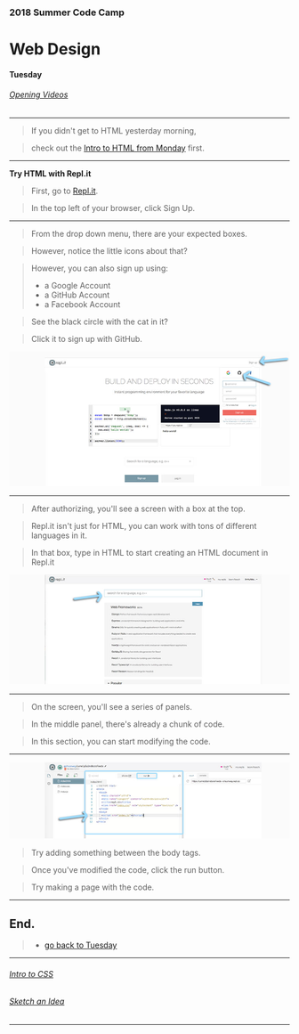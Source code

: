 ### 2018 Summer Code Camp
# Web Design

#### Tuesday

###### [Opening Videos](tuesday-opening-videos.md)

***

> If you didn't get to HTML yesterday morning, 

> check out the [Intro to HTML from Monday](monday-intro-to-html.md) first.

***

**Try HTML with Repl.it** 

> First, go to [Repl.it](https://repl.it).

> In the top left of your browser, click Sign Up.

***

> From the drop down menu, there are your expected boxes.

> However, notice the little icons about that?

> However, you can also sign up using: 
> - a Google Account
> - a GitHub Account
> - a Facebook Account

> See the black circle with the cat in it?

> Click it to sign up with GitHub.

![image of Repl.it](images/replit01.jpg)

***

> After authorizing, you'll see a screen with a box at the top.

> Repl.it isn't just for HTML, you can work with tons of different languages in it.

> In that box, type in HTML to start creating an HTML document in Repl.it

![image of Repl.it](images/replit02.jpg)

***

> On the screen, you'll see a series of panels.

> In the middle panel, there's already a chunk of code.

> In this section, you can start modifying the code. 

***

![image of Repl.it](images/replit03.jpg)

> Try adding something between the body tags.

> Once you've modified the code, click the run button.

> Try making a page with the code.

***

## End.

> - [go back to Tuesday](tuesday.md)

***

###### [Intro to CSS](tuesday-intro-to-css.md)

###### [Sketch an Idea](tuesday-ideas.md)

***
